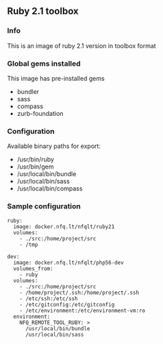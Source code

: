 ## Ruby 2.1 toolbox

### Info
This is an image of ruby 2.1 version in toolbox format

### Global gems installed
This image has pre-installed gems

 - bundler
 - sass
 - compass
 - zurb-foundation

### Configuration
Available binary paths for export:

- /usr/bin/ruby
- /usr/bin/gem
- /usr/local/bin/bundle
- /usr/local/bin/sass
- /usr/local/bin/compass

### Sample configuration
```
ruby:
  image: docker.nfq.lt/nfqlt/ruby21
  volumes:
    - ./src:/home/project/src
    - /tmp

dev:
  image: docker.nfq.lt/nfqlt/php56-dev
  volumes_from:
    - ruby
  volumes:
    - ./src:/home/project/src
    - /home/project/.ssh:/home/project/.ssh
    - /etc/ssh:/etc/ssh
    - /etc/gitconfig:/etc/gitconfig
    - /etc/environment:/etc/environment-vm:ro
  environment:
    NFQ_REMOTE_TOOL_RUBY: >
      /usr/local/bin/bundle
      /usr/local/bin/sass
```


